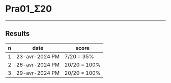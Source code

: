 # Pra01_Σ20

---

## Results
|n|date|score|
|-|----|-----|
|1|23-avr-2024 PM|7/20 = 35%|
|2|26-avr-2024 PM|20/20 = 100%|
|3|29-avr-2024 PM|20/20 = 100%|
